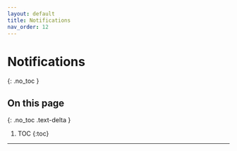 ```yaml
---
layout: default
title: Notifications
nav_order: 12
---
```


# Notifications
{: .no_toc }

## On this page
{: .no_toc .text-delta }

1. TOC
{:toc}

---
